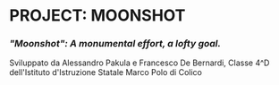 # PROJECT: MOONSHOT

### _"Moonshot": A monumental effort, a lofty goal._

Sviluppato da Alessandro Pakula e Francesco De Bernardi, Classe 4^D dell'Istituto d'Istruzione Statale Marco Polo di Colico
